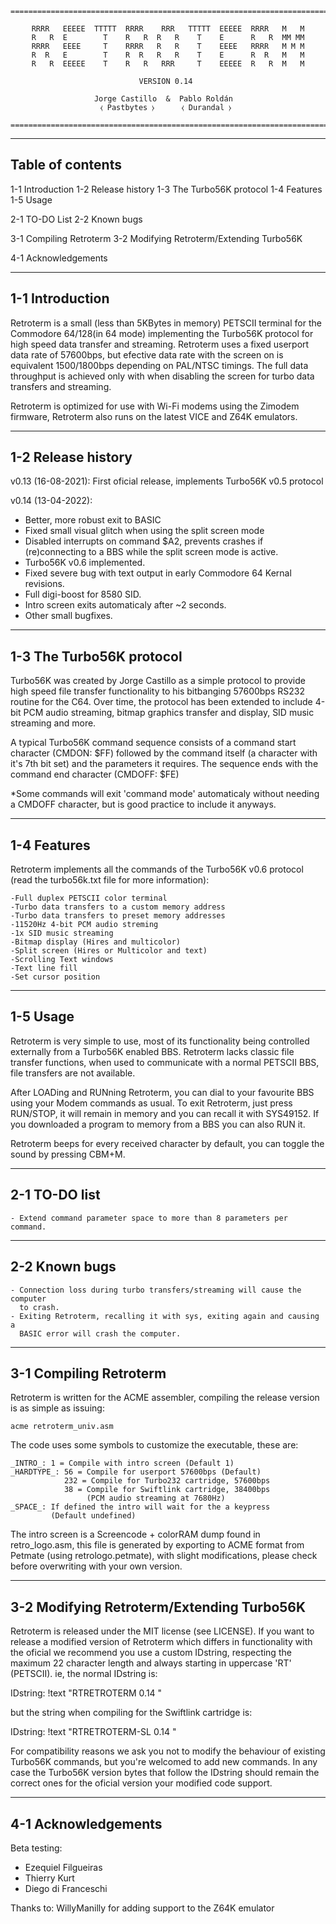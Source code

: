 <div align = center>

```
===============================================================================

RRRR   EEEEE  TTTTT  RRRR    RRR   TTTTT  EEEEE  RRRR   M   M
R   R  E        T    R   R  R   R    T    E      R   R  MM MM
RRRR   EEEE     T    RRRR   R   R    T    EEEE   RRRR   M M M
R  R   E        T    R  R   R   R    T    E      R  R   M   M
R   R  EEEEE    T    R   R   RRR     T    EEEEE  R   R  M   M
                                                             
                        VERSION 0.14                         
                                                 
              Jorge Castillo  &  Pablo Roldán                
               ⧼ Pastbytes ⧽      ⧼ Durandal ⧽                
                 
===============================================================================
```

</div>

------------------
Table of contents
------------------
1-1 Introduction
1-2 Release history
1-3 The Turbo56K protocol
1-4 Features
1-5 Usage

2-1 TO-DO List
2-2 Known bugs

3-1 Compiling Retroterm
3-2 Modifying Retroterm/Extending Turbo56K

4-1 Acknowledgements


-----------------
1-1 Introduction
-----------------

Retroterm is a small (less than 5KBytes in memory) PETSCII terminal for the
Commodore 64/128(in 64 mode) implementing the Turbo56K protocol for high speed
data transfer and streaming.
Retroterm uses a fixed userport data rate of 57600bps, but efective data rate
with the screen on is equivalent 1500/1800bps depending on PAL/NTSC timings.
The full data throughput is achieved only with when disabling the screen for
turbo data transfers and streaming.

Retroterm is optimized for use with Wi-Fi modems using the Zimodem firmware,
Retroterm also runs on the latest VICE and Z64K emulators.

--------------------
1-2 Release history
--------------------

v0.13 (16-08-2021): First oficial release, implements Turbo56K v0.5 protocol

v0.14 (13-04-2022):
*   Better, more robust exit to BASIC
*   Fixed small visual glitch when using the split screen mode
*   Disabled interrupts on command $A2, prevents crashes if
    (re)connecting to a BBS while the split screen mode is
    active.
*   Turbo56K v0.6 implemented.
*   Fixed severe bug with text output in early Commodore 64
    Kernal revisions.
*   Full digi-boost for 8580 SID.
*   Intro screen exits automaticaly after ~2 seconds.
*   Other small bugfixes.

--------------------------
1-3 The Turbo56K protocol
--------------------------
Turbo56K was created by Jorge Castillo as a simple protocol to provide high
speed file transfer functionality to his bitbanging 57600bps RS232 routine
for the C64.
Over time, the protocol has been extended to include 4-bit PCM audio streaming,
bitmap graphics transfer and display, SID music streaming and more.

A typical Turbo56K command sequence consists of a command start character
(CMDON: $FF) followed by the command itself (a character with it's 7th bit set)
and the parameters it requires.
The sequence ends with the command end character (CMDOFF: $FE)

*Some commands will exit 'command mode' automaticaly without needing a CMDOFF
character, but is good practice to include it anyways.

-------------
1-4 Features
-------------
Retroterm implements all the commands of the Turbo56K v0.6 protocol (read the
turbo56k.txt file for more information):

    -Full duplex PETSCII color terminal
    -Turbo data transfers to a custom memory address
    -Turbo data transfers to preset memory addresses
    -11520Hz 4-bit PCM audio streming
    -1x SID music streaming
    -Bitmap display (Hires and multicolor)
    -Split screen (Hires or Multicolor and text)
    -Scrolling Text windows
    -Text line fill
    -Set cursor position

----------
1-5 Usage
----------
Retroterm is very simple to use, most of its functionality being controlled
externally from a Turbo56K enabled BBS.
Retroterm lacks classic file transfer functions, when used to communicate with
a normal PETSCII BBS, file transfers are not available.

After LOADing and RUNning Retroterm, you can dial to your favourite BBS using
your Modem commands as usual.
To exit Retroterm, just press RUN/STOP, it will remain in memory and you can
recall it with SYS49152.
If you downloaded a program to memory from a BBS you can also RUN it.

Retroterm beeps for every received character by default, you can toggle the
sound by pressing CBM+M.

---------------
2-1 TO-DO list
---------------

    - Extend command parameter space to more than 8 parameters per command.

---------------
2-2 Known bugs
---------------

    - Connection loss during turbo transfers/streaming will cause the computer
      to crash.
    - Exiting Retroterm, recalling it with sys, exiting again and causing a
      BASIC error will crash the computer.

------------------------
3-1 Compiling Retroterm
------------------------

Retroterm is written for the ACME assembler, compiling the release version is
as simple as issuing:

    acme retroterm_univ.asm

The code uses some symbols to customize the executable, these are:

    _INTRO_: 1 = Compile with intro screen (Default 1)
    _HARDTYPE_: 56 = Compile for userport 57600bps (Default)
                232 = Compile for Turbo232 cartridge, 57600bps
                38 = Compile for Swiftlink cartridge, 38400bps
                     (PCM audio streaming at 7680Hz)
    _SPACE_: If defined the intro will wait for the a keypress
             (Default undefined)

The intro screen is a Screencode + colorRAM dump found in retro_logo.asm, this
file is generated by exporting to ACME format from Petmate (using
retrologo.petmate), with slight modifications, please check before overwriting
with your own version.

-------------------------------------------
3-2 Modifying Retroterm/Extending Turbo56K
-------------------------------------------

Retroterm is released under the MIT license (see LICENSE).
If you want to release a modified version of Retroterm which differs in 
functionality with the oficial we recommend you use a custom IDstring,
respecting the maximum 22 character length and always starting in uppercase
'RT' (PETSCII).
ie, the normal IDstring is:

IDstring:
!text "RTRETROTERM 0.14      "

but the string when compiling for the Swiftlink cartridge is:

IDstring:
!text "RTRETROTERM-SL 0.14   "

For compatibility reasons we ask you not to modify the behaviour of existing
Turbo56K commands, but you're welcomed to add new commands.
In any case the Turbo56K version bytes that follow the IDstring should remain
the correct ones for the oficial version your modified code support.

---------------------
4-1 Acknowledgements
---------------------

Beta testing:
*   Ezequiel Filgueiras
*   Thierry Kurt
*   Diego di Franceschi

Thanks to:
    WillyManilly for adding support to the Z64K emulator